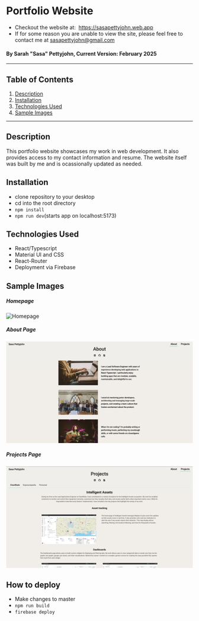 # Portfolio Website

- Checkout the website at:  https://sasapettyjohn.web.app
- If for some reason you are unable to view the site, please feel free to contact me at sasapettyjohn@gmail.com

#### By Sarah "Sasa" Pettyjohn, Current Version: February 2025

---

## Table of Contents

1. [Description](#description)
2. [Installation](#installation)
3. [Technologies Used](#technologies-used)
4. [Sample Images](#sample-images)

---

## Description

This portfolio website showcases my work in web development. It also provides access to my contact information and resume. The website itself was built by me and is ocassionally updated as needed.

## Installation

- clone repository to your desktop
- cd into the root directory
- `npm install`
- `npm run dev`(starts app on localhost:5173)

## Technologies Used

- React/Typescript
- Material UI and CSS
- React-Router
- Deployment via Firebase

## Sample Images

##### Homepage

![Homepage](./src/assets/homepage_example_img.png)

##### About Page

![About](./src/assets/about_example_img.png)

##### Projects Page

![Projects](./src/assets/projects_example_img.png)

## How to deploy

- Make changes to master
- `npm run build`
- `firebase deploy`
